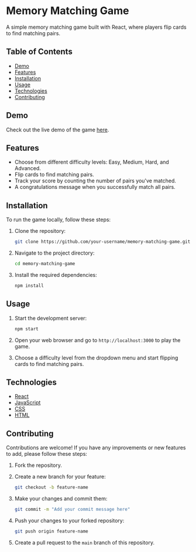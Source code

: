 # Memory Matching Game

A simple memory matching game built with React, where players flip cards to find matching pairs.

## Table of Contents

- [Demo](#demo)
- [Features](#features)
- [Installation](#installation)
- [Usage](#usage)
- [Technologies](#technologies)
- [Contributing](#contributing)

## Demo

Check out the live demo of the game [here](https://eloquent-gaufre-127807.netlify.app/).

## Features

- Choose from different difficulty levels: Easy, Medium, Hard, and Advanced.
- Flip cards to find matching pairs.
- Track your score by counting the number of pairs you've matched.
- A congratulations message when you successfully match all pairs.

## Installation

To run the game locally, follow these steps:

1. Clone the repository:

   ```bash
   git clone https://github.com/your-username/memory-matching-game.git
   ```

2. Navigate to the project directory:

   ```bash
   cd memory-matching-game
   ```

3. Install the required dependencies:

   ```bash
   npm install
   ```

## Usage

1. Start the development server:

   ```bash
   npm start
   ```

2. Open your web browser and go to `http://localhost:3000` to play the game.

3. Choose a difficulty level from the dropdown menu and start flipping cards to find matching pairs.

## Technologies

- [React](https://reactjs.org/)
- [JavaScript](https://developer.mozilla.org/en-US/docs/Web/JavaScript)
- [CSS](https://developer.mozilla.org/en-US/docs/Web/CSS)
- [HTML](https://developer.mozilla.org/en-US/docs/Web/HTML)

## Contributing

Contributions are welcome! If you have any improvements or new features to add, please follow these steps:

1. Fork the repository.

2. Create a new branch for your feature:

   ```bash
   git checkout -b feature-name
   ```

3. Make your changes and commit them:

   ```bash
   git commit -m "Add your commit message here"
   ```

4. Push your changes to your forked repository:

   ```bash
   git push origin feature-name
   ```

5. Create a pull request to the `main` branch of this repository.

